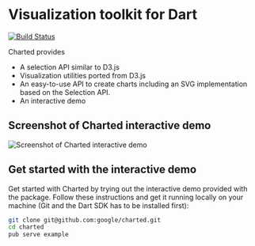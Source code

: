 Visualization toolkit for Dart
==============================
[![Build Status](https://drone.io/github.com/google/charted/status.png)](https://drone.io/github.com/google/charted/latest)

Charted provides
* A selection API similar to D3.js
* Visualization utilities ported from D3.js
* An easy-to-use API to create charts including an SVG implementation based on the Selection API.
* An interactive demo 

## Screenshot of Charted interactive demo
![Screenshot of Charted interactive demo](https://raw.githubusercontent.com/google/charted/master/charted-demo-screenshot.png)

## Get started with the interactive demo
Get started with Charted by trying out the interactive demo provided with the package. Follow these instructions and get it running locally on your machine (Git and the Dart SDK has to be installed first):
```bash
git clone git@github.com:google/charted.git
cd charted
pub serve example
```


